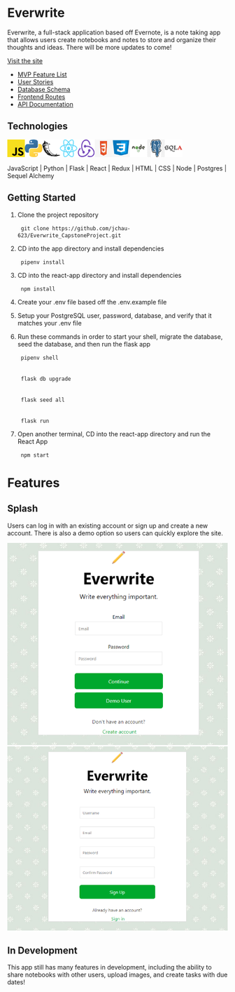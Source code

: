 # Everwrite

Everwrite, a full-stack application based off Evernote, is a note taking app that allows users create notebooks and notes to store and organize their thoughts and ideas. There will be more updates to come!

[Visit the site](https://everwrite.herokuapp.com/)

* [MVP Feature List](https://github.com/jchau-623/Everwrite_CapstoneProject/wiki/Feature-List)
* [User Stories](https://github.com/jchau-623/Everwrite_CapstoneProject/wiki/User-Stories)
* [Database Schema](https://github.com/jchau-623/Everwrite_CapstoneProject/wiki/Database-Schema)
* [Frontend Routes](https://github.com/jchau-623/Everwrite_CapstoneProject/wiki/Frontend-Routes)
* [API Documentation](https://github.com/jchau-623/Everwrite_CapstoneProject/wiki/API-Routes)

## Technologies

<img src="react-app/public/images/Javascript.png" width="40" height="40"><img src="react-app/public/images/Python.png" width="40" height="40"><img src="react-app/public/images/Flask.png" width="40" height="40"><img src="react-app/public/images/React.png" width="40" height="40"><img src="react-app/public/images/Redux.png" width="40" height="40"><img src="react-app/public/images/HTML.png" width="40" height="40"><img src="react-app/public/images/CSS.png" width="40" height="40"><img src="react-app/public/images/Node.png" width="40" height="40"><img src="react-app/public/images/PostgresQL.png" width="40" height="40"><img src="react-app/public/images/SQLA.png" width="40" height="40">

JavaScript | Python | Flask | React | Redux | HTML | CSS | Node | Postgres | Sequel Alchemy

## Getting Started

1. Clone the project repository
        
        git clone https://github.com/jchau-623/Everwrite_CapstoneProject.git
        
2. CD into the app directory and install dependencies
        
        pipenv install
        
3. CD into the react-app directory and install dependencies
        
        npm install
        
4. Create your .env file based off the .env.example file

5. Setup your PostgreSQL user, password, database, and verify that it matches your .env file

6. Run these commands in order to start your shell, migrate the database, seed the database, and then run the flask app

        pipenv shell


        flask db upgrade


        flask seed all


        flask run
        
7. Open another terminal, CD into the react-app directory and run the React App

        npm start
        
# Features     

## Splash

Users can log in with an existing account or sign up and create a new account. There is also a demo option so users can quickly explore the site.
       
<img src='react-app/public/images/login-page.png'></img>
<img src='react-app/public/images/Sign-up.png'></img>
        
## In Development

This app still has many features in development, including the ability to share notebooks with other users, upload images, and create tasks with due dates!
